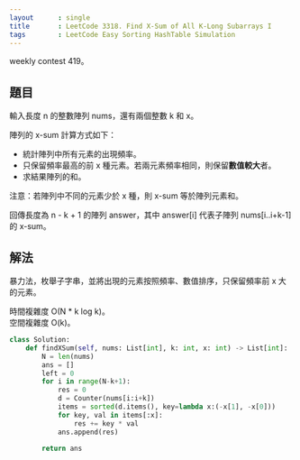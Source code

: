 ```yaml
---
layout      : single
title       : LeetCode 3318. Find X-Sum of All K-Long Subarrays I
tags        : LeetCode Easy Sorting HashTable Simulation
---
```

weekly contest 419。  

## 題目

輸入長度 n 的整數陣列 nums，還有兩個整數 k 和 x。  

陣列的 x-sum 計算方式如下：  

- 統計陣列中所有元素的出現頻率。  
- 只保留頻率最高的前 x 種元素。若兩元素頻率相同，則保留**數值較大**者。  
- 求結果陣列的和。  

注意：若陣列中不同的元素少於 x 種，則 x-sum 等於陣列元素和。  

回傳長度為 n - k + 1 的陣列 answer，其中 answer[i] 代表子陣列 nums[i..i+k-1] 的 x-sum。  

## 解法

暴力法，枚舉子字串，並將出現的元素按照頻率、數值排序，只保留頻率前 x 大的元素。  

時間複雜度 O(N \* k log k)。  
空間複雜度 O(k)。  

```python
class Solution:
    def findXSum(self, nums: List[int], k: int, x: int) -> List[int]:
        N = len(nums)
        ans = []
        left = 0
        for i in range(N-k+1):
            res = 0
            d = Counter(nums[i:i+k])
            items = sorted(d.items(), key=lambda x:(-x[1], -x[0]))
            for key, val in items[:x]:
                res += key * val
            ans.append(res)

        return ans
```
